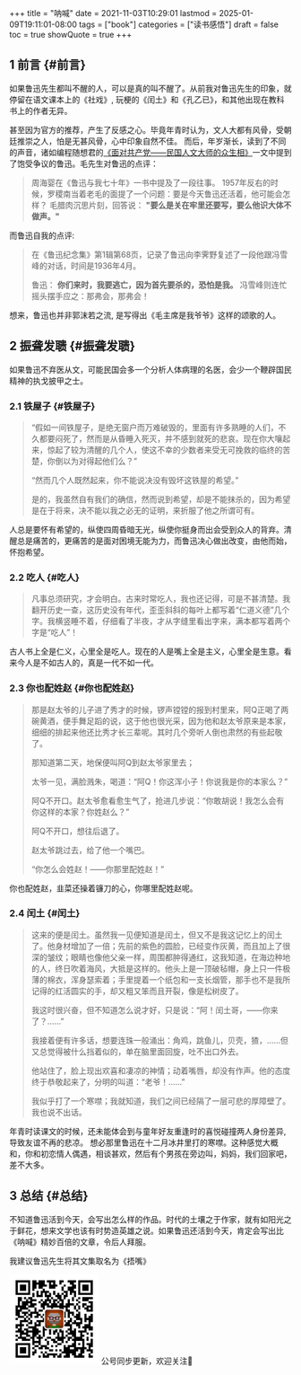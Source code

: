 +++
title = "呐喊"
date = 2021-11-03T10:29:01
lastmod = 2025-01-09T19:11:01-08:00
tags = ["book"]
categories = ["读书感悟"]
draft = false
toc = true
showQuote = true
+++

## <span class="section-num">1</span> 前言 {#前言}

如果鲁迅先生都叫不醒的人，可以是真的叫不醒了。从前我对鲁迅先生的印象，就停留在语文课本上的《社戏》, 玩梗的《闰土》和《孔乙已》，和其他出现在教科书上的作者无异。

甚至因为官方的推荐，产生了反感之心。毕竟年青时认为，文人大都有风骨，受朝廷推崇之人，怕是无甚风骨，心中印象自然不佳。
而后，年岁渐长，读到了不同的声音，诸如编程随想君的[《面对共产党——民国人文大师的众生相》](https://program-think.blogspot.com/2014/07/artists-and-ccp.html)一文中提到了饱受争议的鲁迅。毛先生对鲁迅的点评：

> 周海婴在《鲁迅与我七十年》一书中提及了一段往事。
> 1957年反右的时候，罗稷南当着老毛的面提了一个问题：要是今天鲁迅还活着，他可能会怎样？
> 毛腊肉沉思片刻，回答说： ****"要么是关在牢里还要写，要么他识大体不做声。"****

而鲁迅自我的点评:

> 在《鲁迅纪念集》第1辑第68页，记录了鲁迅向李霁野复述了一段他跟冯雪峰的对话，时间是1936年4月。
>
> 鲁迅： ****你们来时，我要逃亡，因为首先要杀的，恐怕是我。****
> 冯雪峰则连忙摇头摆手应之：那弗会，那弗会！

想来，鲁迅也并非郭沫若之流, 是写得出《毛主席是我爷爷》这样的颂歌的人。


## <span class="section-num">2</span> 振聋发聩 {#振聋发聩}

如果鲁迅不弃医从文，可能民国会多一个分析人体病理的名医，会少一个鞭辟国民精神的执戈披甲之士。


### <span class="section-num">2.1</span> 铁屋子 {#铁屋子}

> “假如一间铁屋子，是绝无窗户而万难破毁的，里面有许多熟睡的人们，不久都要闷死了，然而是从昏睡入死灭，并不感到就死的悲哀。现在你大嚷起来，惊起了较为清醒的几个人，使这不幸的少数者来受无可挽救的临终的苦楚，你倒以为对得起他们么？”
>
> “然而几个人既然起来，你不能说决没有毁坏这铁屋的希望。”
>
> 是的，我虽然自有我们的确信，然而说到希望，却是不能抹杀的，因为希望是在于将来，决不能以我之必无的证明，来折服了他之所谓可有。

人总是要怀有希望的，纵使四周昏暗无光，纵使你挺身而出会受到众人的背弃。清醒总是痛苦的，更痛苦的是面对困境无能为力，而鲁迅决心做出改变，由他而始，怀抱希望。


### <span class="section-num">2.2</span> 吃人 {#吃人}

> 凡事总须研究，才会明白。古来时常吃人，我也还记得，可是不甚清楚。我翻开历史一查，这历史没有年代，歪歪斜斜的每叶上都写着“仁道义德”几个字。我横竖睡不着，仔细看了半夜，才从字缝里看出字来，满本都写着两个字是“吃人”！

古人书上全是仁义，心里全是吃人。现在的人是嘴上全是主义，心里全是生意。看来今人是不如古人的，真是一代不如一代。


### <span class="section-num">2.3</span> 你也配姓赵 {#你也配姓赵}

> 那是赵太爷的儿子进了秀才的时候，锣声镗镗的报到村里来，阿Q正喝了两碗黄酒，便手舞足蹈的说，这于他也很光采，因为他和赵太爷原来是本家，细细的排起来他还比秀才长三辈呢。其时几个旁听人倒也肃然的有些起敬了。
>
> 那知道第二天，地保便叫阿Q到赵太爷家里去；
>
> 太爷一见，满脸溅朱，喝道：“阿Q！你这浑小子！你说我是你的本家么？”
>
> 阿Q不开口。赵太爷愈看愈生气了，抢进几步说：“你敢胡说！我怎么会有你这样的本家？你姓赵么？”
>
> 阿Q不开口，想往后退了。
>
> 赵太爷跳过去，给了他一个嘴巴。
>
> “你怎么会姓赵！——你那里配姓赵！”

你也配姓赵，韭菜还操着镰刀的心，你哪里配姓赵呢。


### <span class="section-num">2.4</span> 闰土 {#闰土}

> 这来的便是闰土。虽然我一见便知道是闰土，但又不是我这记忆上的闰土了。他身材增加了一倍；先前的紫色的圆脸，已经变作灰黄，而且加上了很深的皱纹；眼睛也像他父亲一样，周围都肿得通红，这我知道，在海边种地的人，终日吹着海风，大抵是这样的。他头上是一顶破毡帽，身上只一件极薄的棉衣，浑身瑟索着；手里提着一个纸包和一支长烟管，那手也不是我所记得的红活圆实的手，却又粗又笨而且开裂，像是松树皮了。
>
> 我这时很兴奋，但不知道怎么说才好，只是说：“阿！闰土哥，——你来了？……”
>
> 我接着便有许多话，想要连珠一般涌出：角鸡，跳鱼儿，贝壳，猹，……但又总觉得被什么挡着似的，单在脑里面回旋，吐不出口外去。
>
> 他站住了，脸上现出欢喜和凄凉的神情；动着嘴唇，却没有作声。他的态度终于恭敬起来了，分明的叫道：“老爷！……”
>
> 我似乎打了一个寒噤；我就知道，我们之间已经隔了一层可悲的厚障壁了。我也说不出话。

年青时读课文的时候，还未能体会到与童年好友重逢时的喜悦碰撞两人身份差异, 导致友谊不再的悲凉。
想必那里鲁迅在十二月冰井里打的寒噤。这种感觉大概和，你和初恋情人偶遇，相谈甚欢，然后有个男孩在旁边叫，妈妈，我们回家吧，差不大多。


## <span class="section-num">3</span> 总结 {#总结}

不知道鲁迅活到今天，会写出怎么样的作品。时代的土壤之于作家，就有如阳光之于鲜花，想来文学也该有时势造英雄之说。如果鲁迅还活到今天，肯定会写出比《呐喊》精妙百倍的文章，令后人拜服。

我建议鲁迅先生将其文集取名为《捂嘴》

<div center class="qr-container">
<img src="/ox-hugo/qrcode_gh_e06d750e626f_1.jpg" alt="qrcode_gh_e06d750e626f_1.jpg" width="160px" height="160px" center="t" class="qr-container" />
公号同步更新，欢迎关注👻
</div>

